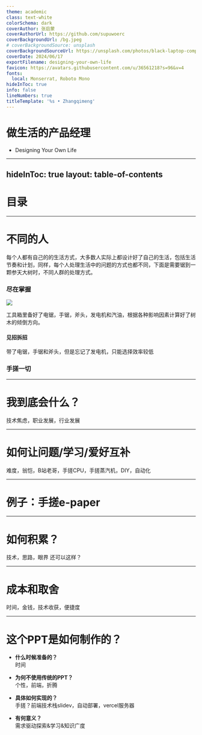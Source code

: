 ```yaml
---
theme: academic
class: text-white
colorSchema: dark
coverAuthor: 张启蒙
coverAuthorUrl: https://github.com/supuwoerc
coverBackgroundUrl: /bg.jpeg
# coverBackgroundSource: unsplash
coverBackgroundSourceUrl: https://unsplash.com/photos/black-laptop-computer-turned-on-beside-black-ceramic-mug-1bNQVGzuy0U
coverDate: 2024/06/17
exportFilename: designing-your-own-life
favicon: https://avatars.githubusercontent.com/u/36561218?s=96&v=4
fonts:
  local: Monserrat, Roboto Mono
hideInToc: true
info: false
lineNumbers: true
titleTemplate: '%s • Zhangqimeng'
---
```


# 做生活的产品经理

- Designing Your Own Life


---
hideInToc: true
layout: table-of-contents
---

# 目录

---



# 不同的人

每个人都有自己的的生活方式，大多数人实际上都设计好了自己的生活，包括生活节奏和计划，同样，每个人处理生活中的问题的方式也都不同，下面是需要锯到一颗参天大树时，不同人群的处理方式。

<div class="font-mono grid grid-cols-3 gap-4">
  <div class="bg-gray-500/50 px-3 py-2 rounded w-full" v-click>
    <h3>尽在掌握</h3>
    <p class="text-center">
      <img src="https://p1-hera.feishucdn.com/tos-cn-i-jbbdkfciu3/903eef9cc9fb403195f9d2e5e3fd2971~tplv-jbbdkfciu3-image:2560:2080.image"/>
    </p>
    <p class="text-3">工具箱里备好了电锯，手锯，斧头，发电机和汽油，根据各种影响因素计算好了树木的倾倒方向。</p>
  </div>
  <div class="bg-gray-500/50 rounded px-3 py-2 w-full" v-click>
    <h4>见招拆招</h4>
    <p class="text-3">带了电锯，手锯和斧头，但是忘记了发电机，只能选择效率较低</p>
  </div>
  <div class="bg-gray-500/50 px-3 py-2 rounded w-full" v-click>
    <h3>手搓一切</h3>
    <div class="bg-gray-500/50 mb-2 mt-4 p-2 rounded w-50"></div>
    <div class="bg-gray-500/50 mb-2 rounded p-2 w-full"></div>
    <div class="bg-gray-500/50 mb-2 rounded p-2 w-full"></div>
    <div class="bg-gray-500/50 mb-2 mt-4 rounded p-2 w-50"></div>
    <div class="bg-gray-500/50 mb-2 rounded p-2 w-full"></div>
    <div class="bg-gray-500/50 mb-2 rounded p-2 w-full"></div>
    <div class="bg-gray-500/50 mb-2 mt-4 rounded p-2 w-50"></div>
    <div class="bg-gray-500/50 mb-2 rounded p-2 w-full"></div>
    <div class="bg-gray-500/50 mb-2 rounded p-2 w-full"></div>
    <div class="bg-gray-500/50 mb-2 mt-4 rounded p-2 w-50"></div>
    <div class="bg-gray-500/50 mb-2 rounded p-2 w-full"></div>
    <div class="bg-gray-500/50 mb-2 rounded p-2 w-full"></div>
  </div>
</div>

---

# 我到底会什么？
 技术焦虑，职业发展，行业发展

---

# 如何让问题/学习/爱好互补
 难度，翁恺，B站老哥，手搓CPU，手搓蒸汽机，DIY，自动化

---

# 例子：手搓e-paper

---

# 如何积累？
 技术，思路，眼界
 还可以这样？

---


# 成本和取舍
时间，金钱，技术收获，便捷度


---



# 这个PPT是如何制作的？

- **什么时候准备的？**  
  时间

- **为何不使用传统的PPT？**  
  个性，前端，折腾

- **具体如何实现的？**  
  手搓？前端技术栈slidev，自动部署，vercel服务器

- **有何意义？**  
  需求驱动探索&学习&知识广度
